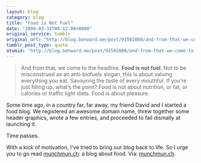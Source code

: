 ```yaml
---
layout: blog
category: blog
title: "Food is Not Fuel"
date: "2009-03-31T08:12:00+0000"
original_service: tumblr
original_url: "http://blog.benward.me/post/91502080/and-from-that-we-come-to-the-headline-food-is"
tumblr_post_type: quote
atomid: "http://blog.benward.me/post/91502080/and-from-that-we-come-to-the-headline-food-is"
---
```

> And from that, we come to the headline. <strong>Food is not fuel</strong>. Not to be misconstrued as an anti-biofuels slogan, this is about valuing everything you eat. Savouring the taste of every mouthful. If you’re just filling up, what’s the point? Food is not about nutrition, or fat, or calories or traffic light diets. Food is about pleasure.

Some time ago, in a country far, far away, my friend David and I started a food blog. We registered an awesome domain name, threw together some header graphics, wrote a few entries, and proceeded to fail dismally at launching it.

Time passes.

With a kick of motivation, I've tried to bring our blog back to life. So I urge you to go read [munchmun.ch](http://munchmun.ch): a blog about food.
Via: [munchmun.ch](http://munchmun.ch/).